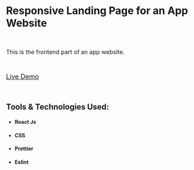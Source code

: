 <h1 >Responsive Landing Page for an App Website</h1> <br/> 
<p style="font-size: 16px" >This is the frontend part of an app website.</p> <br/>

<a style="font-size:18px" href="https://bestappbyadnan.netlify.app/" target="_parent" rel="noreferrer">Live Demo</a>

<br/>
<h2>Tools & Technologies Used:</h2>
<ul>
    <li><h4>React Js</h4></li>
    <li><h4>CSS</h4></li>
    <li><h4>Prettier</h4></li>
    <li><h4>Eslint</h4></li>
</ul>
